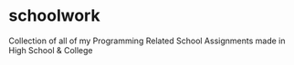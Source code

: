# schoolwork
Collection of all of my Programming Related School Assignments made in High School &amp; College
